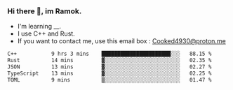 ### Hi there 👋, im Ramok.

- I'm learning __.
- I use C++ and Rust.
- If you want to contact me, use this email box : Cooked4930@proton.me

<!--START_SECTION:waka-->

```txt
C++           9 hrs 3 mins    ██████████████████████░░░   88.15 %
Rust          14 mins         ▓░░░░░░░░░░░░░░░░░░░░░░░░   02.35 %
JSON          13 mins         ▓░░░░░░░░░░░░░░░░░░░░░░░░   02.27 %
TypeScript    13 mins         ▓░░░░░░░░░░░░░░░░░░░░░░░░   02.25 %
TOML          9 mins          ▒░░░░░░░░░░░░░░░░░░░░░░░░   01.47 %
```

<!--END_SECTION:waka-->
